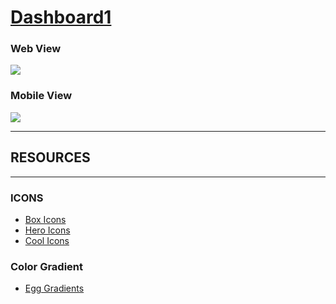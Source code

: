 # **[Dashboard1](dashboard-template1.netlify.app)**

### **Web View**

![](https://i.ibb.co/HzgBsnM/smartmockups-kwnfhk4j.jpg)

### **Mobile View**

![](https://i.ibb.co/9WLfZVT/smartmockups-kwnflxll.jpg)

---

## **RESOURCES**

---

### **ICONS**

- [Box Icons](https://boxicons.com/)
- [Hero Icons](https://heroicons.com/)
- [Cool Icons](https://coolicons.cool/)

### **Color Gradient**

- [Egg Gradients](https://www.eggradients.com/)

